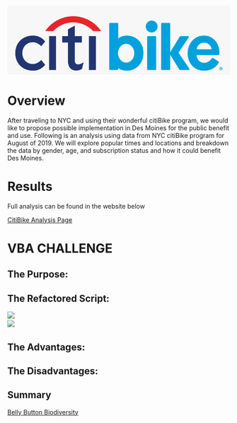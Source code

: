 
![](Resources/citib0.png)  
# Overview
After traveling to NYC and using their wonderful citiBike program, we would like to propose possible implementation in Des Moines for the public benefit and use. Following is an analysis using data from NYC citiBike program for August of 2019. We will explore popular times and locations and breakdown the data by gender, age, and subscription status and how it could benefit Des Moines.

# Results
Full analysis can be found in the website below

[CitiBike Analysis Page](https://public.tableau.com/app/profile/rafael.arreaza/viz/citiBike_Analysis/citiBikeAnalysis?publish=yes/)

# VBA CHALLENGE
## The Purpose:


## The Refactored Script:



![](resources/VBA_Challenge_2018_before.png)  
![](resources/VBA_Challenge_2018.png)  




## The Advantages:


 ## The Disadvantages:


## Summary 
[Belly Button Biodiversity](https://rafajos20.github.io/Belly_Button_Biodiversity/)
